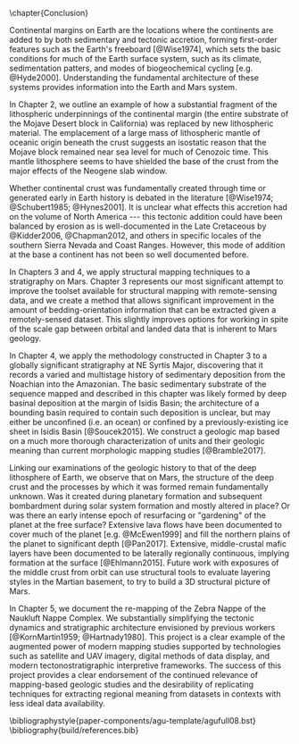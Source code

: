 \chapter{Conclusion}

Continental margins on Earth are the locations where the continents are added
to by both sedimentary and tectonic accretion, forming first-order features
such as the Earth's freeboard [@Wise1974], which sets the basic conditions for
much of the Earth surface system, such as its climate, sedimentation patters,
and modes of biogeochemical cycling [e.g. @Hyde2000]. Understanding the
fundamental architecture of these systems provides information into the Earth
and Mars system.

In Chapter 2, we outline an example of how a substantial fragment
of the lithospheric underpinnings of the continental margin (the entire
substrate of the Mojave Desert block in California) was replaced by new
lithospheric material. The emplacement of a large mass of lithospheric mantle
of oceanic origin beneath the crust suggests an isostatic reason that the
Mojave block remained near sea level for much of Cenozoic time.
This mantle lithosphere seems to have shielded the base of the crust from
the major effects of the Neogene slab window.

Whether continental crust was fundamentally created through time or generated
early in Earth history is debated in the literature [@Wise1974; @Schubert1985;
@Hynes2001]. It is unclear what effects this accretion had on the volume of
North America --- this tectonic addition could have been balanced by erosion as
is well-documented in the Late Cretaceous by @Kidder2006, @Chapman2012, and
others in specific locales of the southern Sierra Nevada and Coast Ranges.
However, this mode of addition at the base a continent has not been so well
documented before.

<!--This study also raises questions about one major episode, the slab
window, that has impacts for the -->

In Chapters 3 and 4, we apply structural mapping techniques to a stratigraphy on Mars.
Chapter 3 represents our most significant attempt to improve the toolset available for
structural mapping with remote-sensing data, and we create a method that allows significant improvement in the
amount of bedding-orientation information that can be extracted given a remotely-sensed dataset.
This slightly improves options for working in spite of the scale gap between orbital
and landed data that is inherent to Mars geology.

In Chapter 4, we apply the methodology constructed in Chapter 3 to a globally significant stratigraphy
at NE Syrtis Major,
discovering that it records a varied and multistage history of sedimentary deposition
from the Noachian into the Amazonian. The basic sedimentary substrate of the
sequence mapped and described in this chapter was likely formed by deep basinal deposition at the
margin of Isidis Basin; the architecture of a bounding basin required to contain such deposition
is unclear, but may either be unconfined (i.e. an ocean) or confined by a previously-existing ice
sheet in Isidis Basin [@Soucek2015]. We construct a geologic map based on a much more
thorough characterization of units and their geologic meaning than current morphologic mapping
studies [@Bramble2017].

Linking our examinations of the geologic history to that of the deep lithosphere of Earth,
we observe that on Mars, the structure of the deep crust and  the processes by which it
was formed remain fundamentally unknown. Was it created during planetary formation and
subsequent bombardment during solar system formation and mostly altered in place?
Or was there an early intense epoch of resurfacing or "gardening" of the
planet at the free surface? Extensive lava
flows have been documented to cover much of the planet [e.g. @McEwen1999]
and fill the northern plains of the planet to significant depth [@Pan2017].
Extensive, middle-crustal mafic layers have been documented to be laterally
regionally continuous, implying formation at the surface [@Ehlmann2015].
Future work with exposures of the middle crust from orbit can use structural tools
to evaluate layering styles in the Martian basement, to try to build a 3D structural picture of Mars.

In Chapter 5, we document the re-mapping of the Zebra Nappe of the Naukluft Nappe Complex. We substantially
simplifying the tectonic dynamics and stratigraphic architecture envisioned by previous workers [@KornMartin1959; @Hartnady1980].
This project is a clear example of the augmented power of modern mapping studies supported by technologies
such as satellite and UAV imagery, digital methods of data display, and modern tectonostratigraphic
interpretive frameworks. The success of this project provides a clear endorsement of the continued relevance
of mapping-based geologic studies and the desirability of replicating techniques for extracting regional meaning from datasets in contexts with less ideal data availability.

<!--

The
extent of this occurrence is debated, with some propositions implying a 


An ocean on Mars

- Sedimentary records suggest deep basinal deposition
- This is at odds with other research suggesting a paucity of evaporitic sediments
- Understanding the fluxes and chemical composition of this potential body of water is crucial

Continental-margin sedimentation

Why were the fragments at Syrtis preserved?

Mantle (and crustal-root) effects on sedimentation 

Underplating of oceanic crust in the Cretaceous, and Neogene delamination of an arc crustal root, has played a huge role in the crustal structure of the Cordillera.

Within the western Cordillera, we have documented better than almost any place on Earth that underplating and delamination are responsible for major topographic gradients.

Isostatic effects proved important in where basins developed, vs. mountain ranges.

This can be extended to Mars. Now that we have discovered large sedimentary deposits at the edge of basins (in some cases perched at high elevations such as on the margin of the Valles Marineris system), we can try to use them to infer sedimentary history. To what extent do modern elevations and long-wavelength topographic relationships retain fidelity from Noachian Mars? When did the “Tharsis bulge” develop?

This is of crucial importance to basin analysis going forward, and understanding of the possible extent of a potential ocean


<!--

Understanding the structure of the
continental margins and the sediments that overtop them, as well as the
potential interplay between tectonic and sedimentary processes, is a crucial
aspect of understanding a planetary system.

## Regional-scale geologic mapping


## Extending approaches to regional geologic studies

There is a long and rich history of regional geological studies on Earth,
starting from the first conceptions of Earth history by mapping of
successive stratigraphic sequences. Geological studies are
tied to geologic maps as a fundamental mode of display. Geologic maps serve
as a medium to both display basic data (the location and stacking patterns of
rock units) and to convey interpretations and synthesis of this data. Truly
integrated geological mapping studies draw on localized information from
a wide spectrum of geological methods that can provide info on the regional
setting, and reflect a high-level interpretation and synthesis of this work.

As the future of Mars exploration moves from a crater-interior
[@Grotzinger2013; @Grotzinger2015] to a
basin-margin depositional setting, the 


Here, we have made efforts
to fully explore the exercise of geological mapping

Pushing the boundaries of data visualization

Traditional geologic tools: topo/physiographic maps, 
Important to work on Mars
-->

\bibliographystyle{paper-components/agu-template/agufull08.bst}
\bibliography{build/references.bib}

